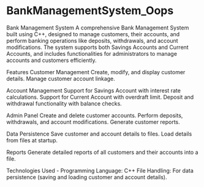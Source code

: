 ﻿# BankManagementSystem_Oops
 
 Bank Management System
A comprehensive Bank Management System built using C++, designed to manage customers, their accounts, and perform banking operations like deposits, withdrawals, and account modifications. The system supports both Savings Accounts and Current Accounts, and includes functionalities for administrators to manage accounts and customers efficiently.

Features
  Customer Management
    Create, modify, and display customer details.
    Manage customer account linkage.
  
  Account Management
    Support for Savings Account with interest rate calculations.
    Support for Current Account with overdraft limit.
    Deposit and withdrawal functionality with balance checks.

  Admin Panel
    Create and delete customer accounts.
    Perform deposits, withdrawals, and account modifications.
    Generate customer reports.
    
  Data Persistence
    Save customer and account details to files.
    Load details from files at startup.

  Reports
    Generate detailed reports of all customers and their accounts into a file.
    
Technologies Used -
Programming Language: C++
File Handling: For data persistence (saving and loading customer and account details).
